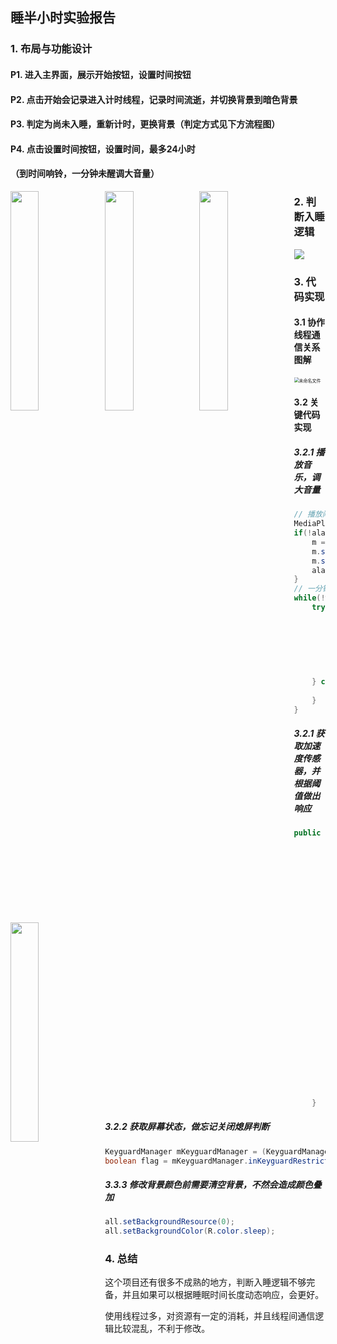 ## 睡半小时实验报告

### 1. 布局与功能设计

#### P1. 进入主界面，展示开始按钮，设置时间按钮

#### P2. 点击开始会记录进入计时线程，记录时间流逝，并切换背景到暗色背景

#### P3. 判定为尚未入睡，重新计时，更换背景（判定方式见下方流程图）

#### P4. 点击设置时间按钮，设置时间，最多24小时

#### （到时间响铃，一分钟未醒调大音量）

<img src="https://s2.loli.net/2022/04/25/p7ihtGZHdkxIq6D.jpg" style="width:30%;float:left;"><img src="https://s2.loli.net/2022/04/25/npR8gkGJsfEbULY.jpg" style="width:30%;float:left;" >

<img src="https://s2.loli.net/2022/04/25/8WaXtNhrf172yOF.jpg" style="width:30%;float:left;" ><img src="https://s2.loli.net/2022/04/25/kjYCxd4J8cKrBtH.jpg" style="width:30%;float:left;">
### 2. 判断入睡逻辑


<img src="https://s2.loli.net/2022/04/25/xHUOvRIthfsSYl4.png" >


### 3. 代码实现

#### 3.1 协作线程通信关系图解

<img src="https://s2.loli.net/2022/04/25/Lt4imQuP2q3nEAF.png" alt="未命名文件" style="zoom:50%;" />

#### 3.2 关键代码实现

##### 3.2.1 播放音乐，调大音量

```java
// 播放闹钟音乐
MediaPlayer m = null;
if(!alarmStart) {
    m = MediaPlayer.create(MainActivity.this, R.raw.alarm);
    m.setLooping(true);
    m.start();
    alarmStart = true;
}
// 一分钟未醒，获取最大音量，并设置为最大
while(!wakeup) {
    try {
        sleep(1000);
        cnt++;
        AudioManager am=(AudioManager)getSystemService(Context.AUDIO_SERVICE);
        int maxVolume = am.getStreamMaxVolume(AudioManager.STREAM_MUSIC);
        if(cnt > 60) {
            am.setStreamVolume(AudioManager.STREAM_MUSIC, maxVolume, AudioManager.FLAG_PLAY_SOUND);
        }
    } catch (InterruptedException e) {
        e.printStackTrace();
    }
}
```

##### 3.2.1 获取加速度传感器，并根据阈值做出响应

```java
public void MoveThread() {
        SensorManager sm = (SensorManager) getSystemService(Context.SENSOR_SERVICE);
        Sensor s = sm.getDefaultSensor(Sensor.TYPE_ACCELEROMETER);
        SensorEventListener el = new SensorEventListener() {
            @Override
            public void onSensorChanged(SensorEvent e) {
                if(userCheck) {
                    if(e.sensor.getType() == Sensor.TYPE_ACCELEROMETER){
                        float x = e.values[0];
                        float y = e.values[1];
                        float z = e.values[2];
                        if ((Math.abs(x)>12||Math.abs(y)>12||Math.abs(z)>12)) {
                            isReset = true;
                            running = false;
                            unMove = false;
                            start.callOnClick();
                        } else {
                            if(!startEnd) {
                                running = true;
                            }
                        }
                    }
                }
            }
            @Override
            public void onAccuracyChanged(Sensor sensor, int i) {
            }
        };
        sm.registerListener(el,s,SensorManager.SENSOR_DELAY_UI);
    }
```

##### 3.2.2 获取屏幕状态，做忘记关闭熄屏判断

```java
KeyguardManager mKeyguardManager = (KeyguardManager) getSystemService (Context. KEYGUARD_SERVICE);
boolean flag = mKeyguardManager.inKeyguardRestrictedInputMode();
```

##### 3.3.3 修改背景颜色前需要清空背景，不然会造成颜色叠加

```java
all.setBackgroundResource(0);
all.setBackgroundColor(R.color.sleep);
```

### 4. 总结

这个项目还有很多不成熟的地方，判断入睡逻辑不够完备，并且如果可以根据睡眠时间长度动态响应，会更好。

使用线程过多，对资源有一定的消耗，并且线程间通信逻辑比较混乱，不利于修改。







